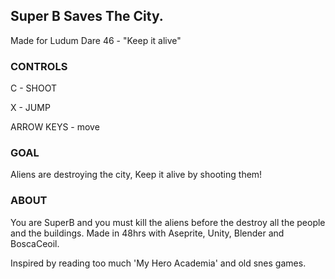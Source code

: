 ## Super B Saves The City.

Made for Ludum Dare 46 - "Keep it alive"

### CONTROLS

C - SHOOT

X - JUMP

ARROW KEYS - move

### GOAL

Aliens are destroying the city, Keep it alive by shooting them!

### ABOUT

You are SuperB and you must kill the aliens before the destroy all the people and the buildings. Made in 48hrs with Aseprite, Unity, Blender and BoscaCeoil.

Inspired by reading too much 'My Hero Academia' and old snes games.

